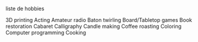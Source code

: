 liste de hobbies



3D printing
Acting
Amateur radio
Baton twirling
Board/Tabletop games
Book restoration
Cabaret
Calligraphy
Candle making
Coffee roasting
Coloring
Computer programming
Cooking